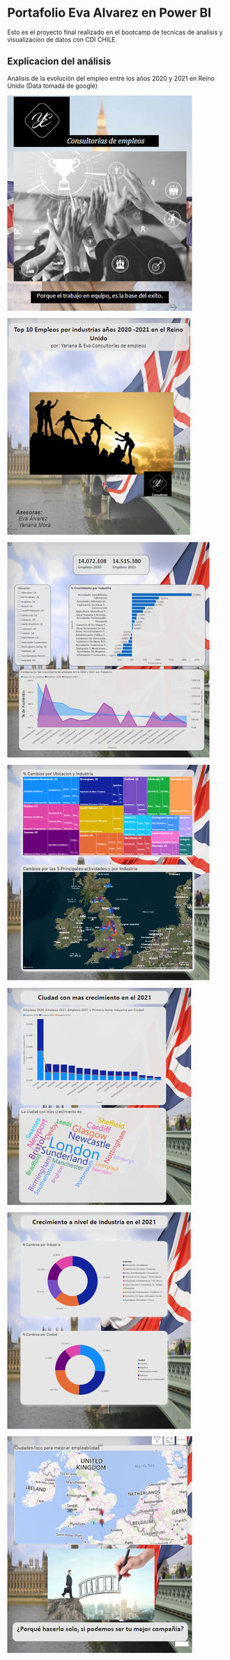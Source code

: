 # Portafolio Eva Alvarez en Power BI

Esto es el proyecto final realizado en el bootcamp de tecnicas de analisis y visualizacion de datos con CDI CHILE

## Explicacion del análisis

Análisis de la evolución del empleo entre los años 2020 y 2021 en Reino Unido (Data tomada de google)

![Alt text](image.png)

![Alt text](image-1.png)

![Alt text](image-2.png)

![Alt text](image-3.png)

![Alt text](image-4.png)

![Alt text](image-5.png)

![Alt text](image-6.png)

